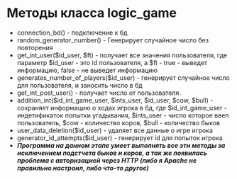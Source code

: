 # Методы класса logic_game
-   connection_bd() - подключение к бд 
-   random_generator_number() - Генерирует случайное число без повторения
-    get_int_user($id_user, $ft) - получает все значения пользователя, где параметр $id_user - это id пользователя, а $ft -  true -  выведет информацию, false - не выведет информацию 
-   generates_number_of_players($id_user) - генерирует случайное число для пользователя, и заносить число в бд
-   get_int_post_user() - получает число от пользователя.
-   addition_int($id_int_game_user, $ints_user, $id_user, $cow, $bull) - сохраняет информацию о ходах игрока в бд, где $id_int_game_user - индетификаток попытки угадывания, $ints_user - число которое ввел пользователь, $cow - количество коров, $bull - количество быков
-   user_data_deletion($id_user) - удаляет все данные о игре игрока
-   generator_id_attempts($id_user) - генерирует id для попыток игрока
-   ***Программа на данном этапе умеет выполнять все эти методы за исключением подстчета быков и коров, а так же  появилась проблема с авторизацией через HTTP (либо я Apache не правильно настроил, либо что-то другое)***
